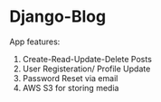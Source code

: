 # Django-Blog
App features:
  1. Create-Read-Update-Delete Posts
  2. User Registeration/ Profile Update
  3. Password Reset via email
  4. AWS S3 for storing media
